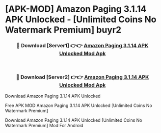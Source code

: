# [APK-MOD] Amazon Paging 3.1.14 APK Unlocked - [Unlimited Coins No Watermark Premium] buyr2



<div align="center">
<h3>🔴 Download [Server1] 👉👉 <a href="https://momento.my/?title=Amazon_Paging_3.1.14_APK_Unlocked">Amazon Paging 3.1.14 APK Unlocked Mod Apk</a></h3><br>

<h3>🔴 Download [Server2] 👉👉 <a href="https://momento.my/?title=Amazon_Paging_3.1.14_APK_Unlocked">Amazon Paging 3.1.14 APK Unlocked Mod Apk</a></h3>
</div>



Download Amazon Paging 3.1.14 APK Unlocked 

Free APK MOD Amazon Paging 3.1.14 APK Unlocked [Unlimited Coins No Watermark Premium]

Download Amazon Paging 3.1.14 APK Unlocked [Unlimited Coins No Watermark Premium] Mod For Android

